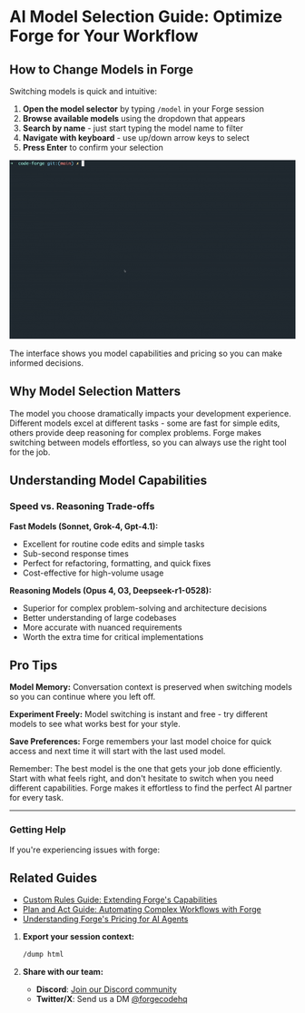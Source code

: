 # AI Model Selection Guide: Optimize Forge for Your Workflow

## How to Change Models in Forge

Switching models is quick and intuitive:

1. **Open the model selector** by typing `/model` in your Forge session
2. **Browse available models** using the dropdown that appears
3. **Search by name** - just start typing the model name to filter
4. **Navigate with keyboard** - use up/down arrow keys to select
5. **Press Enter** to confirm your selection

![Forge AI model selection process showing a user typing /model and selecting from a dropdown menu of available AI models like Opus, Sonnet, and Grok-4](../static/docs/change_model.gif)

The interface shows you model capabilities and pricing so you can make informed decisions.

## Why Model Selection Matters

The model you choose dramatically impacts your development experience. Different models excel at different tasks - some are fast for simple edits, others provide deep reasoning for complex problems. Forge makes switching between models effortless, so you can always use the right tool for the job.

## Understanding Model Capabilities

### Speed vs. Reasoning Trade-offs

**Fast Models (Sonnet, Grok-4, Gpt-4.1):**

- Excellent for routine code edits and simple tasks
- Sub-second response times
- Perfect for refactoring, formatting, and quick fixes
- Cost-effective for high-volume usage

**Reasoning Models (Opus 4, O3, Deepseek-r1-0528):**

- Superior for complex problem-solving and architecture decisions
- Better understanding of large codebases
- More accurate with nuanced requirements
- Worth the extra time for critical implementations

## Pro Tips

**Model Memory:** Conversation context is preserved when switching models so you can continue where you left off.

**Experiment Freely:** Model switching is instant and free - try different models to see what works best for your style.

**Save Preferences:** Forge remembers your last model choice for quick access and next time it will start with the last used model.

Remember: The best model is the one that gets your job done efficiently. Start with what feels right, and don't hesitate to switch when you need different capabilities. Forge makes it effortless to find the perfect AI partner for every task.

---

### Getting Help

If you're experiencing issues with forge:

## Related Guides

- [Custom Rules Guide: Extending Forge's Capabilities](/docs/custom-rules-guide)
- [Plan and Act Guide: Automating Complex Workflows with Forge](/docs/plan-and-act-guide)
- [Understanding Forge's Pricing for AI Agents](/blog/seat-based-pricing-ai-agents)

1. **Export your session context:**

   ```bash
   /dump html
   ```

2. **Share with our team:**
   - **Discord**: [Join our Discord community](https://discord.gg/kRZBPpkgwq)
   - **Twitter/X**: Send us a DM [@forgecodehq](https://x.com/forgecodehq)
